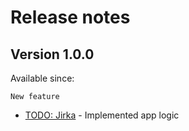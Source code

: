 # Release notes

## Version 1.0.0
Available since: 

```
New feature
```
* [TODO: Jirka]() - Implemented app logic